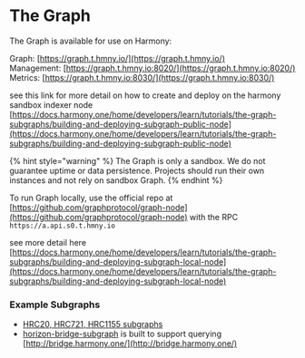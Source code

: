 # The Graph

The Graph is available for use on Harmony:

Graph: [https://graph.t.hmny.io/](https://graph.t.hmny.io/)   
Management: [https://graph.t.hmny.io:8020/](https://graph.t.hmny.io:8020/)   
Metrics: [https://graph.t.hmny.io:8030/](https://graph.t.hmny.io:8030/)  
  
see this link for more detail on how to create and deploy on the harmony sandbox indexer node [https://docs.harmony.one/home/developers/learn/tutorials/the-graph-subgraphs/building-and-deploying-subgraph-public-node](https://docs.harmony.one/home/developers/learn/tutorials/the-graph-subgraphs/building-and-deploying-subgraph-public-node)

{% hint style="warning" %}
The Graph is only a sandbox. We do not guarantee uptime or data persistence. Projects should run their own instances and not rely on sandbox Graph. 
{% endhint %}

To run Graph locally, use the official repo at [https://github.com/graphprotocol/graph-node](https://github.com/graphprotocol/graph-node) with the RPC `https://a.api.s0.t.hmny.io` 

see more detail here [https://docs.harmony.one/home/developers/learn/tutorials/the-graph-subgraphs/building-and-deploying-subgraph-local-node](https://docs.harmony.one/home/developers/learn/tutorials/the-graph-subgraphs/building-and-deploying-subgraph-local-node)

### Example Subgraphs

* [HRC20, HRC721, HRC1155 subgraphs](https://github.com/harmony-one/harmony-tokens-subgraph)
* [horizon-bridge-subgraph](https://github.com/harmony-one/horizon-bridge-subgraph) is built to support querying [http://bridge.harmony.one/](http://bridge.harmony.one/)

